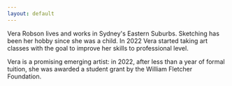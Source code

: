 ```yaml
---
layout: default
---
```

<p>Vera Robson lives and works in Sydney's Eastern Suburbs. Sketching has been her hobby since she was a child. In 2022 Vera started taking art classes with the goal to improve her skills to professional level.</p>

<p>Vera is a promising emerging artist: in 2022, after less than a year of formal tuition, she was awarded a student grant by the William Fletcher Foundation.</p>

